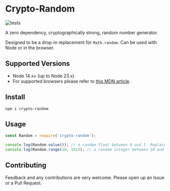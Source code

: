# Crypto-Random

![tests](https://github.com/SkepticalHippo/crypto-random/actions/workflows/test.yml/badge.svg)

A zero dependency, cryptographically strong, random number generator. 

Designed to be a drop-in replacement for `Math.random`. Can be used with Node or in the browser.

## Supported Versions

* Node 14.x+ (up to Node 23.x)
* For supported browsers please refer to [this MDN article](https://developer.mozilla.org/en-US/docs/Web/API/RandomSource/getRandomValues).

## Install

`npm i crypto-random`

## Usage

```js
const Random = require('crypto-random');

console.log(Random.value()); // a random float between 0 and 1. Replacement function for Math.random.
console.log(Random.range(10, 101)); // a random integer between 10 and 101.
```

## Contributing

Feedback and any contributions are very welcome. Please open up an Issue or a Pull Request.

